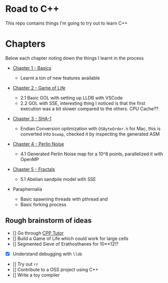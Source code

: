 # Road to C++

This repo contains things I'm going to try out to learn C++

# Chapters

Below each chapter noting down the things I learnt in the process

- [Chapter 1 - Basics](./chapter-1/README.md)
  + Learnt a ton of new features available
- [Chapter 2 - Game of Life](./chapter-2/README.md)
  - 2.1 Basic GOL with setting up LLDB with VSCode
  - 2.2 GOL with SSE, interesting thing I noticed is that the first execution was a bit slower compared to the others. CPU Cache??
- [Chapter 3 - SHA-1](./chapter-3/README.md)
  + Endian Conversion optimization with `OSByteOrder.h` for Mac, this is converted into `bswap`, checked it by inspecting the generated ASM
- [Chapter 4 - Perlin Noise](./chapter-4/README.md)
  + 4.1 Generated Perlin Noise map for a 10^8 points, parallelized it with OpenMP
- [Chapter 5 - Fractals](./chapter-5/README.md)
  + 5.1 Abelian sandpile model with SSE

- Paraphernalia
  + Basic spawning threads with pthread and <thread>
  + Basic forking process

## Rough brainstorm of ideas

- [] Go through [CPP Tutor](https://github.com/banach-space/cpp-tutor)
- [] Build a Game of Life which could work for large cells
- [] Segmented Sieve of Erathosthanes for 10**12!?
- [x] Understand debugging with `lldb`
- [] Try out `rr`
- [] Contribute to a OSS project using C++
- [] Write a toy compiler
